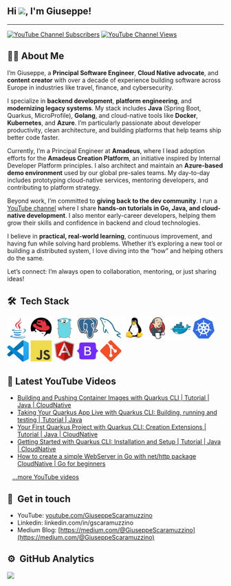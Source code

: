 
## Hi <img src="https://raw.githubusercontent.com/MartinHeinz/MartinHeinz/master/wave.gif" width="30px" style="max-width:100%;">, I'm Giuseppe!
---
[![YouTube Channel Subscribers](https://img.shields.io/youtube/channel/subscribers/UCV_YnKkwrO1UW6tbASuNaGw?label=Subscribers%20to%20my%20channel&style=social)](https://www.youtube.com/channel/UCV_YnKkwrO1UW6tbASuNaGw?sub_confirmation=1)
[![YouTube Channel Views](https://img.shields.io/youtube/channel/views/UCV_YnKkwrO1UW6tbASuNaGw?label=Views%20on%20my%20channel&style=social)]((https://www.youtube.com/channel/UCV_YnKkwrO1UW6tbASuNaGw?sub_confirmation=1))

## 👨‍💻 About Me

I’m Giuseppe, a **Principal Software Engineer**, **Cloud Native advocate**, and **content creator** with over a decade of experience building software across Europe in industries like travel, finance, and cybersecurity.

I specialize in **backend development**, **platform engineering**, and **modernizing legacy systems**. My stack includes **Java** (Spring Boot, Quarkus, MicroProfile), **Golang**, and cloud-native tools like **Docker**, **Kubernetes**, and **Azure**. I’m particularly passionate about developer productivity, clean architecture, and building platforms that help teams ship better code faster.

Currently, I’m a Principal Engineer at **Amadeus**, where I lead adoption efforts for the **Amadeus Creation Platform**, an initiative inspired by Internal Developer Platform principles. I also architect and maintain an **Azure-based demo environment** used by our global pre-sales teams. My day-to-day includes prototyping cloud-native services, mentoring developers, and contributing to platform strategy.

Beyond work, I’m committed to **giving back to the dev community**. I run a [YouTube channel](https://www.youtube.com/channel/UCV_YnKkwrO1UW6tbASuNaGw) where I share **hands-on tutorials in Go, Java, and cloud-native development**. I also mentor early-career developers, helping them grow their skills and confidence in backend and cloud technologies.

I believe in **practical, real-world learning**, continuous improvement, and having fun while solving hard problems. Whether it’s exploring a new tool or building a distributed system, I love diving into the “how” and helping others do the same.

Let’s connect: I’m always open to collaboration, mentoring, or just sharing ideas!

## 🛠️ &nbsp;Tech Stack
<img src="https://github.com/devicons/devicon/blob/master/icons/java/java-original.svg" alt="java" width="50" height="50" /> <img src="https://github.com/devicons/devicon/blob/master/icons/redhat/redhat-original.svg" alt="redhat" width="50" height="50" /> <img src="https://github.com/devicons/devicon/blob/master/icons/go/go-original.svg" alt="go" width="50" height="50" /> <img src="https://github.com/devicons/devicon/blob/master/icons/postgresql/postgresql-original.svg" alt="postgresql" width="50" height="50" /> <img src="https://github.com/devicons/devicon/blob/master/icons/mysql/mysql-original.svg" alt="mysql" width="50" height="50" /> <img src="https://github.com/devicons/devicon/blob/master/icons/linux/linux-original.svg" alt="linux" width="50" height="50" /> <img src="https://github.com/devicons/devicon/blob/master/icons/jenkins/jenkins-original.svg" alt="jenkins" width="50" height="50" /> <img src="https://github.com/devicons/devicon/blob/master/icons/docker/docker-original.svg" alt="docker" width="50" height="50" /> <img src="https://github.com/devicons/devicon/blob/master/icons/kubernetes/kubernetes-plain.svg" alt="intellij" width="50" height="50" /> <img src="https://github.com/devicons/devicon/blob/master/icons/vscode/vscode-original.svg" alt="vscode" width="50" height="50" /> <img src="https://github.com/devicons/devicon/blob/master/icons/javascript/javascript-original.svg" alt="javascript" width="50" height="50" /> <img src="https://github.com/devicons/devicon/blob/master/icons/angularjs/angularjs-original.svg" alt="angularjs" width="50" height="50" /> <img src="https://github.com/devicons/devicon/blob/master/icons/bootstrap/bootstrap-plain.svg" alt="bootstrap" width="50" height="50" /> <img src="https://github.com/devicons/devicon/blob/master/icons/git/git-original.svg" alt="git" width="50" height="50" /> 

## :movie_camera: Latest YouTube Videos

<!-- YOUTUBE-VIDEOS-LIST:START -->
- [Building and Pushing Container Images with Quarkus CLI | Tutorial | Java | CloudNative](https://www.youtube.com/watch?v=R5XsiXhddic)
- [Taking Your Quarkus App Live with Quarkus CLI: Building, running and testing | Tutorial | Java](https://www.youtube.com/watch?v=ZEsiTzp3GIA)
- [Your First Quarkus Project with Quarkus CLI: Creation Extensions  | Tutorial | Java | CloudNative](https://www.youtube.com/watch?v=PYs3Cd0ogNk)
- [Getting Started with Quarkus CLI: Installation and Setup | Tutorial | Java | CloudNative](https://www.youtube.com/watch?v=HacojA4aQaY)
- [How to create a simple WebServer in Go with net/http package CloudNative | Go for beginners](https://www.youtube.com/watch?v=pRFpxQJKSRo)
<!-- YOUTUBE-VIDEOS-LIST:END -->

&nbsp; &nbsp;[...more YouTube videos](https://youtube.com/GiuseppeScaramuzzino)

## 💌 &nbsp;Get in touch
- YouTube: [youtube.com/GiuseppeScaramuzzino](https://www.youtube.com/GiuseppeScaramuzzino)
- Linkedin: linkedin.com/in/gscaramuzzino
- Medium Blog: [https://medium.com/@GiuseppeScaramuzzino](https://medium.com/@GiuseppeScaramuzzino)

## ⚙️ &nbsp;GitHub Analytics
<p>
<a href="https://github.com/gscaramuzzino">
  <img height="180em" src="https://github-readme-stats-eight-theta.vercel.app/api?username=gscaramuzzino&show_icons=true&theme=vue-dark&include_all_commits=true&count_private=true" />
</a>


<!--
**GiuseppeScaramuzzino/GiuseppeScaramuzzino** is a ✨ _special_ ✨ repository because its `README.md` (this file) appears on your GitHub profile.

Here are some ideas to get you started:

- 🔭 I’m currently working on ...
- 🌱 I’m currently learning ...
- 👯 I’m looking to collaborate on ...
- 🤔 I’m looking for help with ...
- 💬 Ask me about ...
- 📫 How to reach me: ...
- 😄 Pronouns: ...
- ⚡ Fun fact: ...
-->
